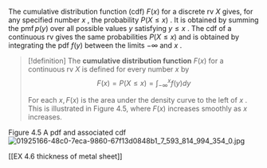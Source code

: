 The cumulative distribution function (cdf) $F\left( x\right)$ for a discrete rv $X$ gives, for any specified number $x$ , the probability $P\left( {X \leq x}\right)$ . It is obtained by summing the $\operatorname{pmf}p\left( y\right)$ over all possible values $y$ satisfying $y \leq x$ . The cdf of a continuous rv gives the same probabilities $P\left( {X \leq x}\right)$ and is obtained by integrating the pdf $f\left( y\right)$ between the limits $- \infty$ and $x$ .

> [!definition]
> The **cumulative distribution function** $F\left( x\right)$ for a continuous rv $X$ is defined for every number $x$ by
> $$
> F\left( x\right) = P\left( {X \leq x}\right) = {\int }_{-\infty }^{x}f\left( y\right) {dy}
> $$
> 
> For each $x, F\left( x\right)$ is the area under the density curve to the left of $x$ . This is illustrated in Figure 4.5, where $F\left( x\right)$ increases smoothly as $x$ increases.

Figure 4.5 
A pdf and associated cdf
![01925166-48c0-7eca-9860-67f13d0848b1_7_593_814_994_354_0.jpg](images/01925166-48c0-7eca-9860-67f13d0848b1_7_593_814_994_354_0.jpg)

[[EX 4.6 thickness of metal sheet]]
